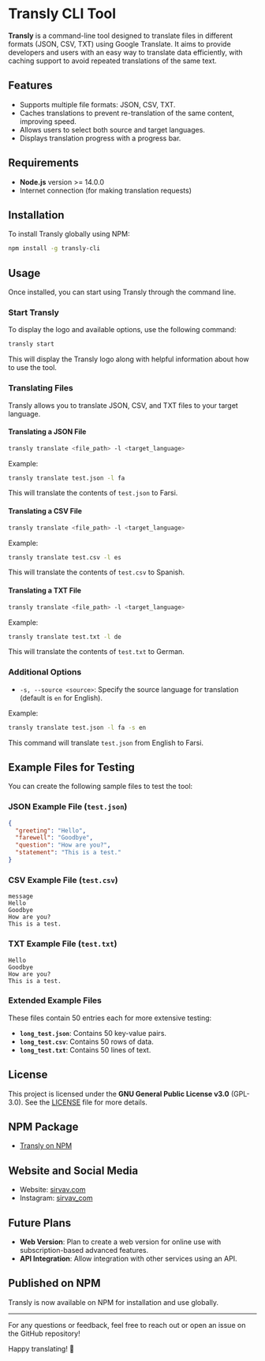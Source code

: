 # Transly CLI Tool

**Transly** is a command-line tool designed to translate files in different formats (JSON, CSV, TXT) using Google Translate. It aims to provide developers and users with an easy way to translate data efficiently, with caching support to avoid repeated translations of the same text.

## Features
- Supports multiple file formats: JSON, CSV, TXT.
- Caches translations to prevent re-translation of the same content, improving speed.
- Allows users to select both source and target languages.
- Displays translation progress with a progress bar.

## Requirements
- **Node.js** version >= 14.0.0
- Internet connection (for making translation requests)

## Installation
To install Transly globally using NPM:

```bash
npm install -g transly-cli
```

## Usage
Once installed, you can start using Transly through the command line.

### Start Transly
To display the logo and available options, use the following command:
```bash
transly start
```
This will display the Transly logo along with helpful information about how to use the tool.

### Translating Files
Transly allows you to translate JSON, CSV, and TXT files to your target language.

#### Translating a JSON File
```bash
transly translate <file_path> -l <target_language>
```
Example:
```bash
transly translate test.json -l fa
```
This will translate the contents of `test.json` to Farsi.

#### Translating a CSV File
```bash
transly translate <file_path> -l <target_language>
```
Example:
```bash
transly translate test.csv -l es
```
This will translate the contents of `test.csv` to Spanish.

#### Translating a TXT File
```bash
transly translate <file_path> -l <target_language>
```
Example:
```bash
transly translate test.txt -l de
```
This will translate the contents of `test.txt` to German.

### Additional Options
- `-s, --source <source>`: Specify the source language for translation (default is `en` for English).
  
Example:
```bash
transly translate test.json -l fa -s en
```
This command will translate `test.json` from English to Farsi.

## Example Files for Testing
You can create the following sample files to test the tool:

### JSON Example File (`test.json`)
```json
{
  "greeting": "Hello",
  "farewell": "Goodbye",
  "question": "How are you?",
  "statement": "This is a test."
}
```

### CSV Example File (`test.csv`)
```csv
message
Hello
Goodbye
How are you?
This is a test.
```

### TXT Example File (`test.txt`)
```
Hello
Goodbye
How are you?
This is a test.
```

### Extended Example Files
These files contain 50 entries each for more extensive testing:
- **`long_test.json`**: Contains 50 key-value pairs.
- **`long_test.csv`**: Contains 50 rows of data.
- **`long_test.txt`**: Contains 50 lines of text.

## License
This project is licensed under the **GNU General Public License v3.0** (GPL-3.0). See the [LICENSE](LICENSE) file for more details.

## NPM Package
- [Transly on NPM](https://www.npmjs.com/package/transly-cli)

## Website and Social Media
- Website: [sirvav.com](https://sirvav.com)
- Instagram: [sirvav_com](https://instagram.com/sirvav_com)

## Future Plans
- **Web Version**: Plan to create a web version for online use with subscription-based advanced features.
- **API Integration**: Allow integration with other services using an API.

## Published on NPM
Transly is now available on NPM for installation and use globally.

---

For any questions or feedback, feel free to reach out or open an issue on the GitHub repository!

Happy translating! 🚀
